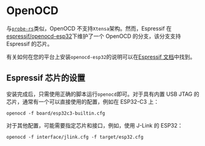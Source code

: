 # OpenOCD

与[`probe-rs`][probe-rs]类似，OpenOCD 不支持`Xtensa`架构。然而，Espressif 在[espressif/openocd-esp32][espressif-openocd-esp32]下维护了一个 OpenOCD 的分支，该分支支持 Espressif 的芯片。

有关如何在您的平台上安装`openocd-esp32`的说明可以在[Espressif 文档][espressif-documentation]中找到。

[probe-rs]: ./probe-rs.md
[espressif-openocd-esp32]: https://github.com/espressif/openocd-esp32
[espressif-documentation]: https://docs.espressif.com/projects/esp-idf/en/latest/esp32c3/api-guides/jtag-debugging/index.html#setup-of-openocd

## Espressif 芯片的设置

<!-- how to choose interface & chip -->

安装完成后，只需使用正确的脚本运行`openocd`即可。对于具有内置 USB JTAG 的芯片，通常有一个可以直接使用的配置，例如在 ESP32-C3 上：

```shell
openocd -f board/esp32c3-builtin.cfg
```

对于其他配置，可能需要指定芯片和接口，例如，使用 J-Link 的 ESP32：

```shell
openocd -f interface/jlink.cfg -f target/esp32.cfg
```
